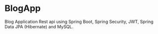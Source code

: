 # BlogApp
Blog Application Rest api using Spring Boot, Spring Security, JWT, Spring Data JPA (Hibernate) and MySQL.
